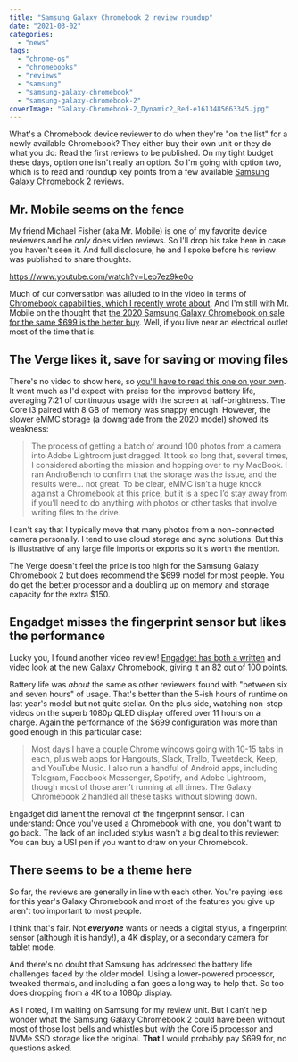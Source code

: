 ```yaml
---
title: "Samsung Galaxy Chromebook 2 review roundup"
date: "2021-03-02"
categories: 
  - "news"
tags: 
  - "chrome-os"
  - "chromebooks"
  - "reviews"
  - "samsung"
  - "samsung-galaxy-chromebook"
  - "samsung-galaxy-chromebook-2"
coverImage: "Galaxy-Chromebook-2_Dynamic2_Red-e1613485663345.jpg"
---
```


What's a Chromebook device reviewer to do when they're "on the list" for a newly available Chromebook? They either buy their own unit or they do what you do: Read the first reviews to be published. On my tight budget these days, option one isn't really an option. So I'm going with option two, which is to read and roundup key points from a few available [Samsung Galaxy Chromebook 2](https://www.aboutchromebooks.com/tag/samsung-galaxy-chromebook-2/) reviews.

## Mr. Mobile seems on the fence

My friend Michael Fisher (aka Mr. Mobile) is one of my favorite device reviewers and he _only_ does video reviews. So I'll drop his take here in case you haven't seen it. And full disclosure, he and I spoke before his review was published to share thoughts.

https://www.youtube.com/watch?v=Leo7ez9ke0o

Much of our conversation was alluded to in the video in terms of [Chromebook capabilities, which I recently wrote about](https://www.aboutchromebooks.com/news/10-years-of-chromebooks-and-people-still-dont-know-what-theyre-capable-of/ "10 years of Chromebooks and people still don’t know what they’re capable of"). And I'm still with Mr. Mobile on the thought that [the 2020 Samsung Galaxy Chromebook on sale for the same $699 is the better buy](https://www.aboutchromebooks.com/news/samsung-galaxy-chromebook-2-pre-orders-begin-with-bonus-store-credits-from-best-buy-and-samsung/ "Samsung Galaxy Chromebook 2 pre-orders begin with bonus store credits from Best Buy and Samsung"). Well, if you live near an electrical outlet most of the time that is.

## The Verge likes it, save for saving or moving files

There's no video to show here, so [you'll have to read this one on your own](https://www.theverge.com/22301481/samsung-galaxy-chromebook-2-review). It went much as I'd expect with praise for the improved battery life, averaging 7:21 of continuous usage with the screen at half-brightness. The Core i3 paired with 8 GB of memory was snappy enough. However, the slower eMMC storage (a downgrade from the 2020 model) showed its weakness:

> The process of getting a batch of around 100 photos from a camera into Adobe Lightroom just dragged. It took so long that, several times, I considered aborting the mission and hopping over to my MacBook. I ran AndroBench to confirm that the storage was the issue, and the results were... not great. To be clear, eMMC isn’t a huge knock against a Chromebook at this price, but it is a spec I’d stay away from if you’ll need to do anything with photos or other tasks that involve writing files to the drive.

I can't say that I typically move that many photos from a non-connected camera personally. I tend to use cloud storage and sync solutions. But this is illustrative of any large file imports or exports so it's worth the mention.

The Verge doesn't feel the price is too high for the Samsung Galaxy Chromebook 2 but does recommend the $699 model for most people. You do get the better processor and a doubling up on memory and storage capacity for the extra $150.

## Engadget misses the fingerprint sensor but likes the performance

Lucky you, I found another video review! [Engadget has both a written](https://www.engadget.com/samsung-galaxy-chromebook-2-review-140021243.html) and video look at the new Galaxy Chromebook, giving it an 82 out of 100 points.

<script type="text/javascript" src="//delivery.vidible.tv/jsonp/pid=5688f66de4b040e17d991226/vid=603d83e36cf0376bc13e22a5/5688f5c1e4b0f2c97f395156.js"></script>

Battery life was _about_ the same as other reviewers found with "between six and seven hours" of usage. That's better than the 5-ish hours of runtime on last year's model but not quite stellar. On the plus side, watching non-stop videos on the superb 1080p QLED display offered over 11 hours on a charge. Again the performance of the $699 configuration was more than good enough in this particular case:

> Most days I have a couple Chrome windows going with 10-15 tabs in each, plus web apps for Hangouts, Slack, Trello, Tweetdeck, Keep, and YouTube Music. I also run a handful of Android apps, including Telegram, Facebook Messenger, Spotify, and Adobe Lightroom, though most of those aren’t running at all times. The Galaxy Chromebook 2 handled all these tasks without slowing down.

Engadget did lament the removal of the fingerprint sensor. I can understand: Once you've used a Chromebook with one, you don't want to go back. The lack of an included stylus wasn't a big deal to this reviewer: You can buy a USI pen if you want to draw on your Chromebook.

## There seems to be a theme here

So far, the reviews are generally in line with each other. You're paying less for this year's Galaxy Chromebook and most of the features you give up aren't too important to most people.

I think that's fair. Not **_everyone_** wants or needs a digital stylus, a fingerprint sensor (although it is handy!), a 4K display, or a secondary camera for tablet mode.

And there's no doubt that Samsung has addressed the battery life challenges faced by the older model. Using a lower-powered processor, tweaked thermals, and including a fan goes a long way to help that. So too does dropping from a 4K to a 1080p display.

As I noted, I'm waiting on Samsung for my review unit. But I can't help wonder what the Samsung Galaxy Chromebook 2 could have been without most of those lost bells and whistles but _with_ the Core i5 processor and NVMe SSD storage like the original. **That** I would probably pay $699 for, no questions asked.
